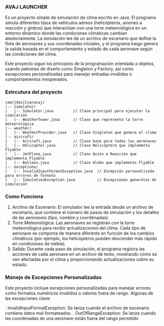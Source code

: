 ### AVAJ LAUNCHER

Es un proyecto simple de simulación de clima escrito en Java. El programa simula diferentes tipos de vehículos aéreos (helicópteros, aviones a reacción y globos) que interactúan con una torre meteorológica en un entorno dinámico donde las condiciones climáticas cambian aleatoriamente. La simulación lee de un archivo de escenario que define la flota de aeronaves y sus coordenadas iniciales, y el programa luego genera la salida basada en el comportamiento y estado de cada aeronave según las condiciones del clima.

Este proyecto sigue los principios de la programación orientada a objetos, usando patrones de diseño como Singleton y Factory, así como excepciones personalizadas para manejar entradas inválidas o comportamientos inesperados.

### Estrcutura del proyecto

    com/jdasilva/avaj/
    |-- simulator/
    |   |-- Simulator.java         // Clase principal para ejecutar la simulación
    |   |-- WeatherTower.java      // Clase que representa la torre meteorológica
    |-- weather/
    |   |-- WeatherProvider.java   // Clase Singleton que genera el clima
    |-- aircraft/
    |   |-- Aircraft.java          // Clase base para todas las aeronaves
    |   |-- Helicopter.java        // Clase Helicóptero que implementa Flyable
    |   |-- JetPlane.java          // Clase Avión a Reacción que implementa Flyable
    |   |-- Balloon.java           // Clase Globo que implementa Flyable
    |-- exceptions/
    |   |-- InvalidInputFormatException.java  // Excepción personalizada para errores de formato
    |   |-- SimulationException.java          // Excepciones generales de simulación


### Como Funciona

1. Archivo de Escenario: El simulador lee la entrada desde un archivo de escenario, que contiene el número de pasos de simulación y los detalles de las aeronaves (tipo, nombre y coordenadas).
2. Torre Meteorológica: Las aeronaves se registran con la torre meteorológica para recibir actualizaciones del clima. Cada tipo de aeronave se comporta de manera diferente en función de los cambios climáticos (por ejemplo, los helicópteros pueden descender más rápido en condiciones de niebla).
3. Salida: Durante cada paso de simulación, el programa registra las acciones de cada aeronave en un archivo de texto, mostrando cómo se ven afectadas por el clima y proporcionando actualizaciones sobre su estado.

### Manejo de Excepciones Personalizadas

Este proyecto incluye excepciones personalizadas para manejar errores como formatos numéricos inválidos o valores fuera de rango. Algunas de las excepciones clave:

. InvalidInputFormatException: Se lanza cuando el archivo de escenario contiene datos mal formateados.
. OutOfRangeException: Se lanza cuando las coordenadas de una aeronave están fuera del rango permitido
